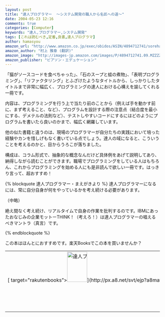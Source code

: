 ```yaml
---
layout: post
title: "達人プログラマー  〜システム開発の職人から名匠への道〜"
date: 2004-05-23 12:16
comments: true
categories: [Computer]
keywords: "達人,プログラマー,システム開発"
tags: [これは読むべき,定番,良書,達人プログラマ]
author: hamasyou
amazon_url: "http://www.amazon.co.jp/exec/obidos/ASIN/4894712741/sorehabooks-22"
amazon_author: "村上 雅章 (翻訳)"
amazon_image: "http://images-jp.amazon.com/images/P/4894712741.09.MZZZZZZZ.jpg"
amazon_publisher: "ピアソン・エデュケーション"
---
```


「猫がソースコードを食べちゃった」、「石のスープと蛙の煮物」、「表明プログラミング」、「リファクタリング」とふざけたようなタイトルから、しっかりしたタイトルまで非常に幅広く、プログラミングの達人における心構えを諭してくれる一冊です。


<!-- more -->

内容は、プログラミングを行う上で当たり前のことから（例えば手を動かす前に、まず考えること、など）、プログラムを設計する際の注意点（結合度を最小にする、デメテルの法則など）、テストしやすいコードにするにはどのようにプログラムを書いたら良いのかまで、幅広く網羅しています。

他の似た書籍と違うのは、現場のプログラマーが自分たちの実践において培った経験やカンを惜しげもなく書いている点でしょう。達人の域になると、こういうことを考えるのかと、目からうろこが落ちました。

構成は、コラム形式で、抽象的な概念なんだけど具体例をあげて説明してあり、納得しながら読むことができます。職場でプログラミングをしている人はもちろん、これからプログラミングを始める人にも是非読んで欲しい一冊です。はっきり言って、超おすすめ！

{% blockquote 達人プログラマー・まえがきより %}
達人プログラマーになるには、常に自分自身が何をやっているかを考え続ける必要があります。

（中略）

絶え間なく考え続け、リアルタイムで自身の作業を批判するのです。IBMにあったおなじみの企業モットーTHINK！（考えろ！）は達人プログラマーの唱えるべきマントラ（真言）です。


{% endblockquote %}

この本はほんとにおすすめです。楽天Booksでこの本を買いませんか？

<div class="rakuten">
<TABLE border=0 cellPadding=0 cellSpacing=0 width=320 hight=180><TR vAlign=top><TD align=middle noWrap width=90 hight=180>[ target="rakutenbooks"><IMG alt=達人プログラマーシステム開発の職人から名匠への道 src="http://books.rakuten.co.jp/com/images/goods/89471274.gif" width=65 height=98 border=0>](http://px.a8.net/svt/ejp?a8mat=O4L69+FRZJW2+1N6+6A4FN&URL=http://books.rakuten.co.jp/afa8/NS/CSfLastGenGoodsPage_001.jsp?GOODS_NO=1208338)</TD><TD width=220 hight=180>[ target = "rakutenbooks" ><B>達人プログラマーシステム開発の職人から名匠への道</B>](http://px.a8.net/svt/ejp?a8mat=O4L69+FRZJW2+1N6+6A4FN&URL=http://books.rakuten.co.jp/afa8/NS/CSfLastGenGoodsPage_001.jsp?GOODS_NO=1208338)<BR><BR><FONT size=-1>著者：アンドリュー・ハント / デビッド・トーマス<BR>出版社：ピアソンエデュケーション<BR>本体価格：3,800円<BR></FONT></TD></TR><TR><TD colspan =2 align=right>[ target = "rakutenbooks">楽天ブックスで購入する](http://px.a8.net/svt/ejp?a8mat=O4L69+FRZJW2+1N6+6A4FN&URL=http://books.rakuten.co.jp/afa8/ticker/basket.jsp?no=1208338 )[ target = "rakutenbooks"><IMG align=absMiddle alt="楽天ブックスで購入する" border=0 height=18 width=21 hspace=3 src="http://books.rakuten.co.jp/RBOOKS/img/cart_s.gif" >](http://px.a8.net/svt/ejp?a8mat=O4L69+FRZJW2+1N6+6A4FN&URL=http://books.rakuten.co.jp/afa8/ticker/basket.jsp?no=1208338 )</TD></TR></TABLE>
</div>




